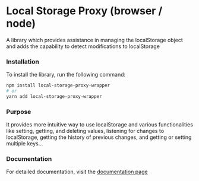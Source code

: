# Local Storage Proxy (browser / node)

A library which provides assistance in managing the localStorage object and adds the capability to detect modifications to localStorage

### Installation

To install the library, run the following command:

```bash
npm install local-storage-proxy-wrapper
# or
yarn add local-storage-proxy-wrapper
```

### Purpose

It provides more intuitive way to use localStorage and various functionalities like setting, getting, and deleting values, listening for changes to localStorage, getting the history of previous changes, and getting or setting multiple keys...

### Documentation
For detailed documentation, visit the [documentation page](https://vkuprin.github.io/local-storage-proxy-wrapper/docs/index.html)
